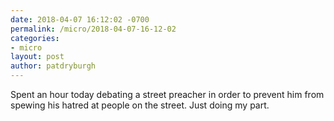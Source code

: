 ```yaml
---
date: 2018-04-07 16:12:02 -0700
permalink: /micro/2018-04-07-16-12-02
categories:
- micro
layout: post
author: patdryburgh
---
```


Spent an hour today debating a street preacher in order to prevent him from spewing his hatred at people on the street. Just doing my part.